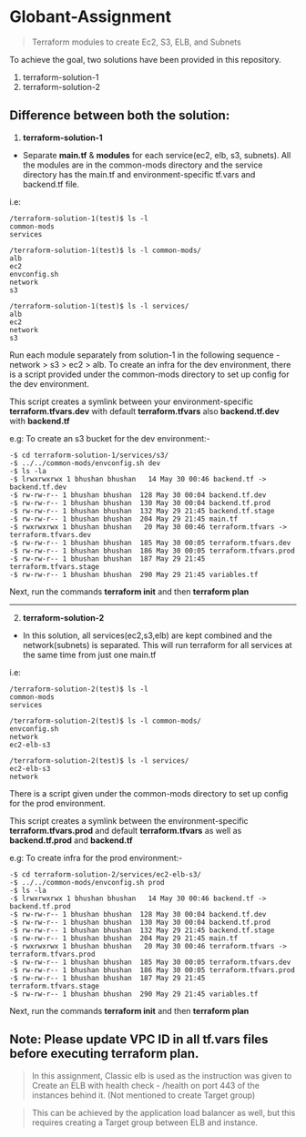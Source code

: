 # Globant-Assignment
>Terraform modules to create Ec2, S3, ELB, and Subnets

To achieve the goal, two solutions have been provided in this repository.
1. terraform-solution-1
2. terraform-solution-2

## Difference between both the solution:
1. **terraform-solution-1**
- Separate **main.tf** & **modules** for each service(ec2, elb, s3, subnets). All the modules are in the common-mods directory and the service directory has the main.tf and environment-specific tf.vars and backend.tf file.

 i.e:
```
/terraform-solution-1(test)$ ls -l
common-mods
services

/terraform-solution-1(test)$ ls -l common-mods/
alb
ec2
envconfig.sh
network
s3

/terraform-solution-1(test)$ ls -l services/
alb
ec2
network
s3
```

Run each module separately from solution-1 in the following sequence - network > s3 > ec2 > alb.
To create an infra for the dev environment, there is a script provided under the common-mods directory to set up config for the dev environment.

This script creates a symlink between your environment-specific **terraform.tfvars.dev** with default **terraform.tfvars** also **backend.tf.dev** with **backend.tf**

e.g: To create an s3 bucket for the dev environment:-
```
-$ cd terraform-solution-1/services/s3/
-$ ../../common-mods/envconfig.sh dev
-$ ls -la
-$ lrwxrwxrwx 1 bhushan bhushan   14 May 30 00:46 backend.tf -> backend.tf.dev
-$ rw-rw-r-- 1 bhushan bhushan  128 May 30 00:04 backend.tf.dev
-$ rw-rw-r-- 1 bhushan bhushan  130 May 30 00:04 backend.tf.prod
-$ rw-rw-r-- 1 bhushan bhushan  132 May 29 21:45 backend.tf.stage
-$ rw-rw-r-- 1 bhushan bhushan  204 May 29 21:45 main.tf
-$ rwxrwxrwx 1 bhushan bhushan   20 May 30 00:46 terraform.tfvars -> terraform.tfvars.dev
-$ rw-rw-r-- 1 bhushan bhushan  185 May 30 00:05 terraform.tfvars.dev
-$ rw-rw-r-- 1 bhushan bhushan  186 May 30 00:05 terraform.tfvars.prod
-$ rw-rw-r-- 1 bhushan bhushan  187 May 29 21:45 terraform.tfvars.stage
-$ rw-rw-r-- 1 bhushan bhushan  290 May 29 21:45 variables.tf
```

Next, run the commands **terraform init** and then **terraform plan**

------------------------------------------------------------------------------

2. **terraform-solution-2**
- In this solution, all services(ec2,s3,elb) are kept combined and the network(subnets) is separated. This will run terraform for all services at the same time from just one main.tf

 i.e:
```
/terraform-solution-2(test)$ ls -l
common-mods
services

/terraform-solution-2(test)$ ls -l common-mods/
envconfig.sh
network
ec2-elb-s3

/terraform-solution-2(test)$ ls -l services/
ec2-elb-s3
network
```

There is a script given under the common-mods directory to set up config for the prod environment.

This script creates a symlink between the environment-specific **terraform.tfvars.prod** and default **terraform.tfvars** as well as **backend.tf.prod** and **backend.tf**

e.g: To create infra for the prod environment:-
```
-$ cd terraform-solution-2/services/ec2-elb-s3/
-$ ../../common-mods/envconfig.sh prod
-$ ls -la
-$ lrwxrwxrwx 1 bhushan bhushan   14 May 30 00:46 backend.tf -> backend.tf.prod
-$ rw-rw-r-- 1 bhushan bhushan  128 May 30 00:04 backend.tf.dev
-$ rw-rw-r-- 1 bhushan bhushan  130 May 30 00:04 backend.tf.prod
-$ rw-rw-r-- 1 bhushan bhushan  132 May 29 21:45 backend.tf.stage
-$ rw-rw-r-- 1 bhushan bhushan  204 May 29 21:45 main.tf
-$ rwxrwxrwx 1 bhushan bhushan   20 May 30 00:46 terraform.tfvars -> terraform.tfvars.prod
-$ rw-rw-r-- 1 bhushan bhushan  185 May 30 00:05 terraform.tfvars.dev
-$ rw-rw-r-- 1 bhushan bhushan  186 May 30 00:05 terraform.tfvars.prod
-$ rw-rw-r-- 1 bhushan bhushan  187 May 29 21:45 terraform.tfvars.stage
-$ rw-rw-r-- 1 bhushan bhushan  290 May 29 21:45 variables.tf
```

Next, run the commands **terraform init** and then **terraform plan**

## Note: Please update VPC ID in all tf.vars files before executing terraform plan.

>In this assignment, Classic elb is used as the instruction was given to Create an ELB with health check - /health on port 443 of the instances behind it. (Not mentioned to create Target group)

> This can be achieved by the application load balancer as well, but this requires creating a Target group between ELB and instance.

